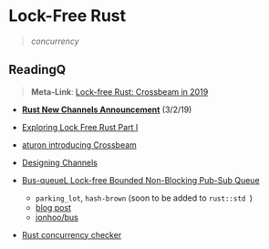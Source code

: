 # Lock-Free Rust
> *concurrency*

## ReadingQ

> **Meta-Link**: [Lock-free Rust: Crossbeam in 2019](https://stjepang.github.io/2019/01/29/lock-free-rust-crossbeam-in-2019.html)

* **[Rust New Channels Announcement](https://stjepang.github.io/2019/03/02/new-channels.html)** (3/2/19)

* [Exploring Lock Free Rust Part I](https://morestina.net/blog/742/exploring-lock-free-rust-1-locks)
* [aturon introducing Crossbeam](https://aturon.github.io/blog/2015/08/27/epoch/)
* [Designing Channels](https://stjepang.github.io/2017/08/13/designing-a-channel.html)

* [Bus-queueL Lock-free Bounded Non-Blocking Pub-Sub Queue](https://github.com/filipdulic/bus-queue)
    * `parking_lot`, `hash-brown` (soon to be added to `rust::std `)
    * [blog post](http://www.rossbencina.com/code/lockfree)
    * [jonhoo/bus](https://github.com/jonhoo/bus)
* [Rust concurrency checker](https://github.com/carllerche/loom)